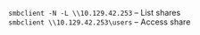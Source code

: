 

```smbclient -N -L \\10.129.42.253``` – List shares  
`smbclient \\10.129.42.253\users` – Access share 